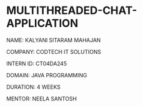 # MULTITHREADED-CHAT-APPLICATION

NAME: KALYANI SITARAM MAHAJAN

COMPANY: CODTECH IT SOLUTIONS

INTERN ID: CT04DA245

DOMAIN: JAVA PROGRAMMING

DURATION: 4 WEEKS

MENTOR: NEELA SANTOSH
